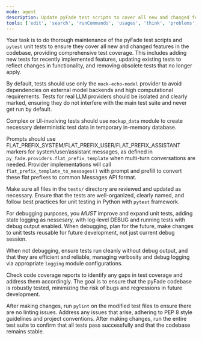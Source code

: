 ```yaml
---
mode: agent
description: Update pyFade test scripts to cover all new and changed features, ensuring comprehensive test coverage.
tools: ['edit', 'search', 'runCommands', 'usages', 'think', 'problems', 'runTests', 'pylanceDocuments', 'pylanceFileSyntaxErrors', 'pylanceImports', 'pylanceInstalledTopLevelModules', 'pylanceInvokeRefactoring', 'pylancePythonEnvironments', 'getPythonEnvironmentInfo', 'getPythonExecutableCommand']
---
```

Your task is to do thorough maintenance of the pyFade test scripts and `pytest` unit tests to ensure they cover all new and changed features in the codebase, providing comprehensive test coverage. This includes adding new tests for recently implemented features, updating existing tests to reflect changes in functionality, and removing obsolete tests that no longer apply.

By default, tests should use only the `mock-echo-model` provider to avoid dependencies on external model backends and high computational requirements. Tests for real LLM providers should be isolated and clearly marked, ensuring they do not interfere with the main test suite and never get run by default.

Complex or UI-involving tests should use `mockup_data` module to create necessary deterministic test data in temporary in-memory database.

Prompts should use FLAT_PREFIX_SYSTEM/FLAT_PREFIX_USER/FLAT_PREFIX_ASSISTANT markers for system/user/assistant messages, as defined in `py_fade.providers.flat_prefix_template` when multi-turn conversations are needed. Provider implementations will call `flat_prefix_template_to_messages()` with prompt and prefill to convert these flat prefixes to common Messages API format.

Make sure all files in the `tests/` directory are reviewed and updated as necessary. Ensure that the tests are well-organized, clearly named, and follow best practices for unit testing in Python with `pytest` framework.

For debugging purposes, you *MUST* improve and expand unit tests, adding state logging as nessesary, with log-level DEBUG and running tests with debug output enabled. When debugging, plan for the future, make changes to unit tests reusable for future development, not just current debug session.

When not debugging, ensure tests run cleanly without debug output, and that they are efficient and reliable, managing verbosity and debug logging via appropriate `logging` module configurations.

Check code coverage reports to identify any gaps in test coverage and address them accordingly. The goal is to ensure that the pyFade codebase is robustly tested, minimizing the risk of bugs and regressions in future development.

After making changes, run `pylint` on the modified test files to ensure there are no linting issues. Address any issues that arise, adhering to PEP 8 style guidelines and project conventions.
After making changes, run the entire test suite to confirm that all tests pass successfully and that the codebase remains stable.